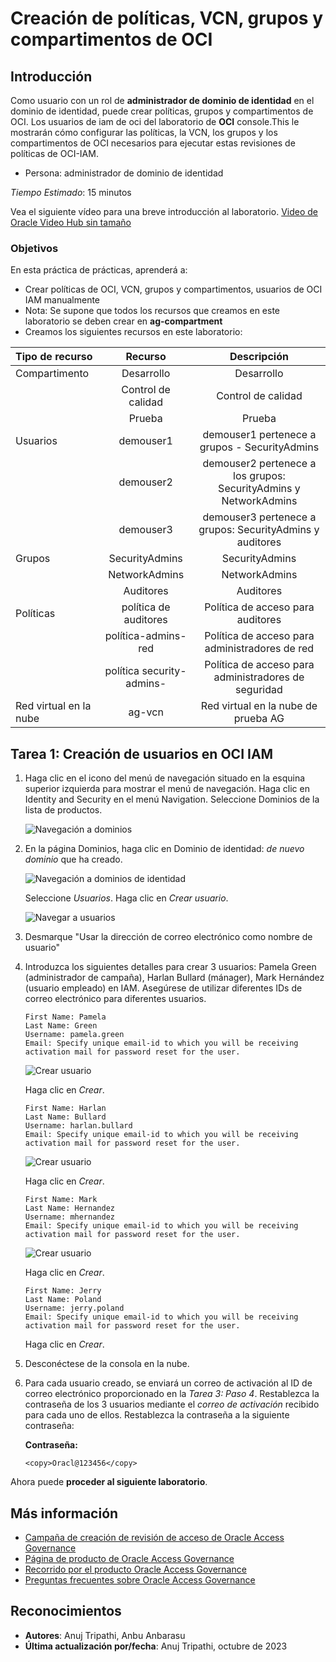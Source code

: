 # Creación de políticas, VCN, grupos y compartimentos de OCI

## Introducción

Como usuario con un rol de **administrador de dominio de identidad** en el dominio de identidad, puede crear políticas, grupos y compartimentos de OCI. Los usuarios de iam de oci del laboratorio de **OCI** console.This le mostrarán cómo configurar las políticas, la VCN, los grupos y los compartimentos de OCI necesarios para ejecutar estas revisiones de políticas de OCI-IAM.

*   Persona: administrador de dominio de identidad

_Tiempo Estimado_: 15 minutos

Vea el siguiente vídeo para una breve introducción al laboratorio. [Video de Oracle Video Hub sin tamaño](videohub:1_wabc1y93)

### Objetivos

En esta práctica de prácticas, aprenderá a:

*   Crear políticas de OCI, VCN, grupos y compartimentos, usuarios de OCI IAM manualmente
*   Nota: Se supone que todos los recursos que creamos en este laboratorio se deben crear en **ag-compartment**
*   Creamos los siguientes recursos en este laboratorio:

| Tipo de recurso | Recurso | Descripción |
| :-- | :-: | :-: |
| Compartimento | Desarrollo | Desarrollo |
|  | Control de calidad | Control de calidad |
|  | Prueba | Prueba |
| Usuarios | demouser1 | demouser1 pertenece a grupos - SecurityAdmins |
|  | demouser2 | demouser2 pertenece a los grupos: SecurityAdmins y NetworkAdmins |
|  | demouser3 | demouser3 pertenece a grupos: SecurityAdmins y auditores |
| Grupos | SecurityAdmins | SecurityAdmins |
|  | NetworkAdmins | NetworkAdmins |
|  | Auditores | Auditores |
| Políticas | política de auditores | Política de acceso para auditores |
|  | política-admins-red | Política de acceso para administradores de red |
|  | política security-admins- | Política de acceso para administradores de seguridad |
| Red virtual en la nube | ag-vcn | Red virtual en la nube de prueba AG |

## Tarea 1: Creación de usuarios en OCI IAM

1.  Haga clic en el icono del menú de navegación situado en la esquina superior izquierda para mostrar el menú de navegación. Haga clic en Identity and Security en el menú Navigation. Seleccione Dominios de la lista de productos.
    
    ![Navegación a dominios](images/navigate-select-domain.png)
    
2.  En la página Dominios, haga clic en Dominio de identidad: _de nuevo dominio_ que ha creado.
    
    ![Navegación a dominios de identidad](images/open-domains.png)
    
    Seleccione _Usuarios_. Haga clic en _Crear usuario_.
    
    ![Navegar a usuarios](images/navigate-to-users.png)
    
3.  Desmarque "Usar la dirección de correo electrónico como nombre de usuario"
    
4.  Introduzca los siguientes detalles para crear 3 usuarios: Pamela Green (administrador de campaña), Harlan Bullard (mánager), Mark Hernández (usuario empleado) en IAM. Asegúrese de utilizar diferentes IDs de correo electrónico para diferentes usuarios.
    
        First Name: Pamela
        Last Name: Green
        Username: pamela.green
        Email: Specify unique email-id to which you will be receiving activation mail for password reset for the user. 
        
    
    ![Crear usuario](images/user-create-pamela.png)
    
    Haga clic en _Crear_.
    
        First Name: Harlan
        Last Name: Bullard
        Username: harlan.bullard
        Email: Specify unique email-id to which you will be receiving activation mail for password reset for the user. 
        
    
    ![Crear usuario](images/user-create-harlan.png)
    
    Haga clic en _Crear_.
    
        First Name: Mark
        Last Name: Hernandez
        Username: mhernandez
        Email: Specify unique email-id to which you will be receiving activation mail for password reset for the user. 
        
    
    ![Crear usuario](images/user-create-mark.png)
    
    Haga clic en _Crear_.
    
        First Name: Jerry
        Last Name: Poland
        Username: jerry.poland
        Email: Specify unique email-id to which you will be receiving activation mail for password reset for the user. 
        
    
    Haga clic en _Crear_.
    
5.  Desconéctese de la consola en la nube.
    
6.  Para cada usuario creado, se enviará un correo de activación al ID de correo electrónico proporcionado en la _Tarea 3: Paso 4_. Restablezca la contraseña de los 3 usuarios mediante el _correo de activación_ recibido para cada uno de ellos. Restablezca la contraseña a la siguiente contraseña:
    
    **Contraseña:**
    
        <copy>Oracl@123456</copy>
        

Ahora puede **proceder al siguiente laboratorio**.

## Más información

*   [Campaña de creación de revisión de acceso de Oracle Access Governance](https://docs.oracle.com/en/cloud/paas/access-governance/pdapg/index.html)
*   [Página de producto de Oracle Access Governance](https://www.oracle.com/security/cloud-security/access-governance/)
*   [Recorrido por el producto Oracle Access Governance](https://www.oracle.com/webfolder/s/quicktours/paas/pt-sec-access-governance/index.html)
*   [Preguntas frecuentes sobre Oracle Access Governance](https://www.oracle.com/security/cloud-security/access-governance/faq/)

## Reconocimientos

*   **Autores**: Anuj Tripathi, Anbu Anbarasu
*   **Última actualización por/fecha**: Anuj Tripathi, octubre de 2023